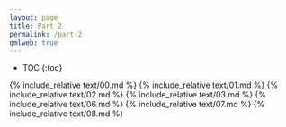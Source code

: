 ```yaml
---
layout: page
title: Part 2
permalink: /part-2
qmlweb: true
---
```


* TOC
{:toc}

{% include_relative text/00.md %}
{% include_relative text/01.md %}
{% include_relative text/02.md %}
{% include_relative text/03.md %}
{% include_relative text/06.md %}
{% include_relative text/07.md %}
{% include_relative text/08.md %}
